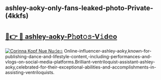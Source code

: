 ## ashley-aoky-only-fans​-leaked-photo​-Private-(4kkfs)


# <h2><a href="https://mediaupload.pro?title=ashley-aoky&ref=git">🔗👉 🔴 ashley-aoky-P𝚑ot𝚘𝚜-V𝚒d𝚎o</a></h2>

[![Corinna Kopf Nue Nu𝚍e𝚜](https://i.imgur.com/0qMVB7G.gif)](https://mediaupload.pro?title=ashley-aoky&ref=git)
Online-influencer-ashley-aoky,known-for-publishing-dance-and-lifestyle-content,-including-performances-and-vlogs-on-social-media-platforms.Brilliant-ventriloquist-assistant-ashley-aoky,celebrated-for-their-exceptional-abilities-and-accomplishments-in-assisting-ventriloquists.  